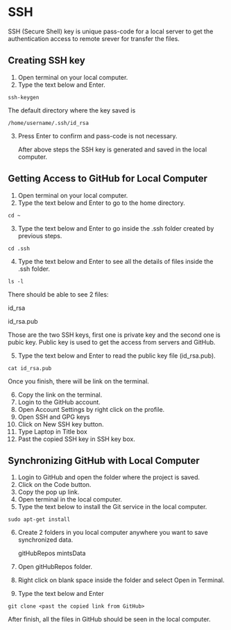 # SSH 

SSH (Secure Shell) key is unique pass-code for a local server to get the authentication access to remote srever for transfer the files. 

## Creating SSH key

1. Open terminal on your local computer.
2. Type the text below and Enter.

``` ssh-keygen ```

The default directory where the key saved is

```	/home/username/.ssh/id_rsa ```

3. Press Enter to confirm and pass-code is not necessary.

   After above steps the SSH key is generated and saved in the local computer.
   
   
## Getting Access to GitHub for Local Computer

1. Open terminal on your local computer.
2. Type the text below and Enter to go to the home directory.

``` cd ~ ```

3. Type the text below and Enter to go inside the .ssh folder created by previous steps.

``` cd .ssh ```

4. Type the text below and Enter to see all the details of files inside the .ssh folder.

``` ls -l ```

There should be able to see 2 files:

 id_rsa
 
 id_rsa.pub

Those are the two SSH keys, first one is private key and the second one is pubic key. Public key 	is used to get the access from servers and GitHub. 

5. Type the text below and Enter to read the public key file (id_rsa.pub).

``` cat id_rsa.pub ```

 Once you finish, there will be link on the terminal.

6. Copy the link on the terminal.
7. Login to the GitHub account.
8. Open Account Settings by right click on the profile.
9. Open SSH and GPG keys
10. Click on New SSH key button.
11. Type Laptop in Title box
12. Past the copied SSH key in SSH key box.



## Synchronizing GitHub with Local Computer

1. Login to GitHub and open the folder where the project is saved.
2. Click on the Code button.
3. Copy the pop up link.
4. Open terminal in the local computer.
5. Type the text below to install the Git service in the local computer.

``` sudo apt-get install ```

6. Create 2 folders in you local computer anywhere you want to save synchronized data.

	gitHubRepos
	mintsData

7. Open gitHubRepos folder.
8. Right click on blank space inside the folder and select Open in Terminal.
9. Type the text below and Enter

``` git clone <past the copied link from GitHub> ```

After finish, all the files in GitHub should be seen in the local computer.   
